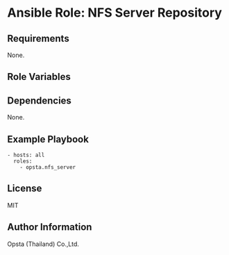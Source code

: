 # Ansible Role: NFS Server Repository



## Requirements

None.

## Role Variables



## Dependencies

None.

## Example Playbook

    - hosts: all
      roles:
        - opsta.nfs_server

## License

MIT

## Author Information

Opsta (Thailand) Co.,Ltd.
